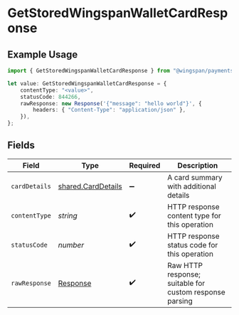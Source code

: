 # GetStoredWingspanWalletCardResponse

## Example Usage

```typescript
import { GetStoredWingspanWalletCardResponse } from "@wingspan/payments/sdk/models/operations";

let value: GetStoredWingspanWalletCardResponse = {
    contentType: "<value>",
    statusCode: 844266,
    rawResponse: new Response('{"message": "hello world"}', {
        headers: { "Content-Type": "application/json" },
    }),
};
```

## Fields

| Field                                                                 | Type                                                                  | Required                                                              | Description                                                           |
| --------------------------------------------------------------------- | --------------------------------------------------------------------- | --------------------------------------------------------------------- | --------------------------------------------------------------------- |
| `cardDetails`                                                         | [shared.CardDetails](../../../sdk/models/shared/carddetails.md)       | :heavy_minus_sign:                                                    | A card summary with additional details                                |
| `contentType`                                                         | *string*                                                              | :heavy_check_mark:                                                    | HTTP response content type for this operation                         |
| `statusCode`                                                          | *number*                                                              | :heavy_check_mark:                                                    | HTTP response status code for this operation                          |
| `rawResponse`                                                         | [Response](https://developer.mozilla.org/en-US/docs/Web/API/Response) | :heavy_check_mark:                                                    | Raw HTTP response; suitable for custom response parsing               |